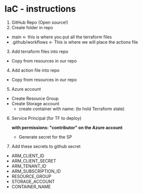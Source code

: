 IaC - instructions
============
1. GitHub Repo (Open source!)
2. Create folder in repo
 * main <- this is where you put all the terraform files
 * .github/workflows <- This is where we will place the actions file
3. Add terraform files into repo
 * Copy from resources in our repo
4. Add action file into repo
 * Copy from resources in our repo
5. Azure account
 * Create Resource Group 
 * Create Storage account
    * create container with name: (to hold Terraform state)
6. Service Principal (for TF to deploy)

	**with permissions: "contributor" on the Azure account**
	* Generate secret for the SP
7. Add these secrets to github secret
 * ARM_CLIENT_ID 
 * ARM_CLIENT_SECRET 
 * ARM_TENANT_ID 
 * ARM_SUBSCRIPTION_ID 
 * RESOURCE_GROUP 
 * STORAGE_ACCOUNT 
 * CONTAINER_NAME 
